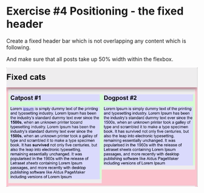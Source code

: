 # Exercise #4 Positioning - the fixed header

Create a fixed header bar which is not overlapping any content which is following.

And make sure that all posts take up 50% width within the flexbox.

![Preview](./image.gif)
